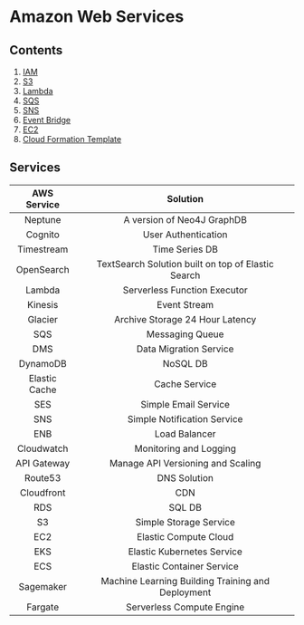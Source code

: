 # Amazon Web Services

## Contents

1. [IAM](iam)
2. [S3](s3)
3. [Lambda](lambda)
4. [SQS](sqs)
5. [SNS](sns)
6. [Event Bridge](eventbridge)
7. [EC2](ec2)
8. [Cloud Formation Template](cft)

## Services

|  AWS Service  |                     Solution                       |
|     :---:     |                      :---:                         |
| Neptune       | A version of Neo4J GraphDB                         |
| Cognito       | User Authentication                                |
| Timestream    | Time Series DB                                     |
| OpenSearch    | TextSearch Solution built on top of Elastic Search |
| Lambda        | Serverless Function Executor                       |
| Kinesis       | Event Stream                                       |
| Glacier       | Archive Storage 24 Hour Latency                    |
| SQS           | Messaging Queue                                    |
| DMS           | Data Migration Service                             |
| DynamoDB      | NoSQL DB                                           |
| Elastic Cache | Cache Service                                      |
| SES           | Simple Email Service                               |
| SNS           | Simple Notification Service                        |
| ENB           | Load Balancer                                      |
| Cloudwatch    | Monitoring and Logging                             |
| API Gateway   | Manage API Versioning and Scaling                  |
| Route53       | DNS Solution                                       |
| Cloudfront    | CDN                                                |
| RDS           | SQL DB                                             |
| S3            | Simple Storage Service                             |
| EC2           | Elastic Compute Cloud                              |
| EKS           | Elastic Kubernetes Service                         |
| ECS           | Elastic Container Service                          |
| Sagemaker     | Machine Learning Building Training and Deployment  |
| Fargate       | Serverless Compute Engine                          |

